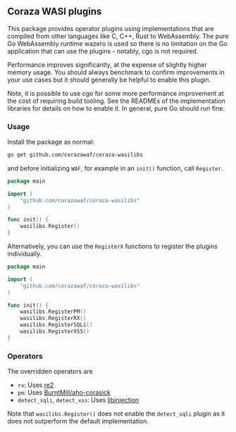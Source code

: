 ## Coraza WASI plugins

This package provides operator plugins using implementations that are compiled from other
languages like C, C++, Rust to WebAssembly. The pure Go WebAssembly runtime wazero is used
so there is no limitation on the Go application that can use the plugins - notably, cgo is
not required.

Performance improves significantly, at the expense of slightly higher memory usage. You should
always benchmark to confirm improvements in your use cases but it should generally be helpful
to enable this plugin.

Note, it is possible to use cgo for some more performance improvement at the cost of requiring
build tooling. See the READMEs of the implementation libraries for details on how to enable it.
In general, pure Go should run fine.

### Usage

Install the package as normal:

```bash
go get github.com/corazawaf/coraza-wasilibs
```

and before initializing `WAF`, for example in an `init()` function, call `Register`.

```go
package main

import (
    "github.com/corazawaf/coraza-wasilibs"
)

func init() {
	wasilibs.Register()
}
```

Alternatively, you can use the `RegisterX` functions to register the plugins individually.


```go
package main

import (
    "github.com/corazawaf/coraza-wasilibs"
)

func init() {
	wasilibs.RegisterPM()
	wasilibs.RegisterRX()
	wasilibs.RegisterSQLi()
	wasilibs.RegisterXSS()
}
```

### Operators

The overridden operators are

- `rx`: Uses [re2](https://github.com/wasilibs/go-re2)
- `pm`: Uses [BurntMill/aho-corasick](https://github.com/wasilibs/go-aho-corasick)
- `detect_sqli`, `detect_xss`: Uses [libinjection](https://github.com/wasilibs/go-libinjection)

Note that `wasilibs.Register()` does not enable the `detect_sqli` plugin as it does not
outperform the default implementation.
